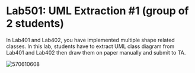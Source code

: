 ﻿# Lab501: UML Extraction #1 (group of 2 students)

In Lab401 and Lab402, you have implemented multiple shape related classes.
In this lab, students have to extract UML class diagram from Lab401 and Lab402 
then draw them on paper manually and submit to TA.


![570610608](http://upic.me/show/56795686)
